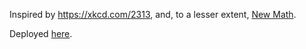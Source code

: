Inspired by https://xkcd.com/2313, and, to a lesser extent, [New Math](https://www.youtube.com/watch?v=UIKGV2cTgqA).

Deployed [here](https://wrong-calculator.vercel.app).